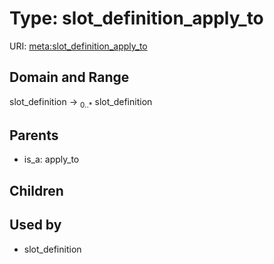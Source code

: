
# Type: slot_definition_apply_to




URI: [meta:slot_definition_apply_to](https://w3id.org/biolink/biolinkml/meta/slot_definition_apply_to)


## Domain and Range

slot_definition ->  <sub>0..*</sub> slot_definition

## Parents

 *  is_a: apply_to

## Children


## Used by

 * slot_definition
